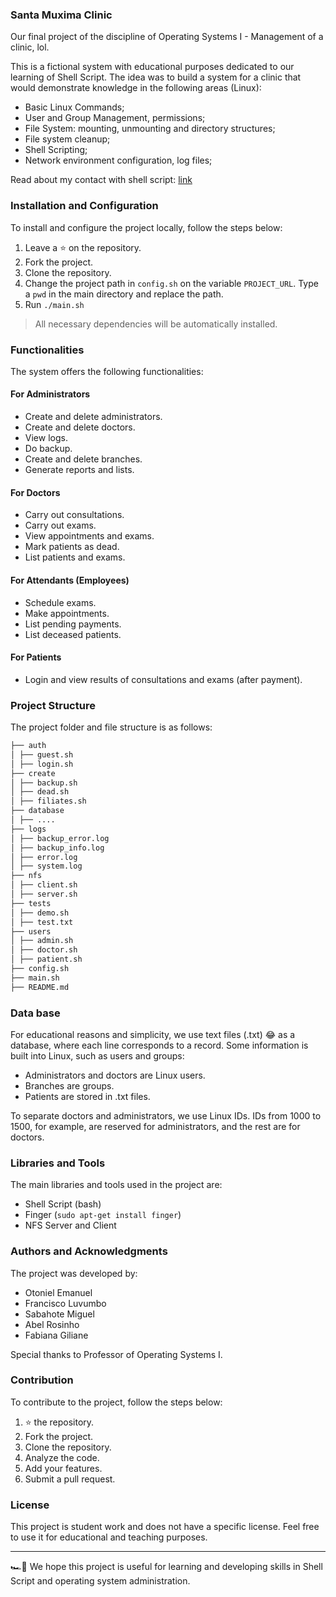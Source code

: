 ### Santa Muxima Clinic

Our final project of the discipline of Operating Systems I - Management of a clinic, lol. 

This is a fictional system with educational purposes dedicated to our learning of Shell Script. The idea was to build a system for a clinic that would demonstrate knowledge in the following areas (Linux):

- Basic Linux Commands;
- User and Group Management, permissions;
- File System: mounting, unmounting and directory structures;
- File system cleanup;
- Shell Scripting;
- Network environment configuration, log files;

Read about my contact with shell script: [link](https://euotiniel.com/blog/aprendendo-shellscript)

### Installation and Configuration

To install and configure the project locally, follow the steps below:

1. Leave a ⭐ on the repository.
2. Fork the project.
3. Clone the repository.
4. Change the project path in `config.sh` on the variable `PROJECT_URL`. Type a `pwd` in the main directory and replace the path.
5. Run `./main.sh`

> All necessary dependencies will be automatically installed.

### Functionalities

The system offers the following functionalities:

#### For Administrators
- Create and delete administrators.
- Create and delete doctors.
- View logs.
- Do backup.
- Create and delete branches.
- Generate reports and lists.

#### For Doctors
- Carry out consultations.
- Carry out exams.
- View appointments and exams.
- Mark patients as dead.
- List patients and exams.

#### For Attendants (Employees)
- Schedule exams.
- Make appointments.
- List pending payments.
- List deceased patients.

#### For Patients
- Login and view results of consultations and exams (after payment).

### Project Structure

The project folder and file structure is as follows:

```sh
├── auth
│ ├── guest.sh
│ ├── login.sh
├── create
│ ├── backup.sh
│ ├── dead.sh
│ ├── filiates.sh
├── database
│ ├── ....
├── logs
│ ├── backup_error.log
│ ├── backup_info.log
│ ├── error.log
│ ├── system.log
├── nfs
│ ├── client.sh
│ ├── server.sh
├── tests
│ ├── demo.sh
│ ├── test.txt
├── users
│ ├── admin.sh
│ ├── doctor.sh
│ ├── patient.sh
├── config.sh
├── main.sh
├── README.md
```

### Data base

For educational reasons and simplicity, we use text files (.txt) 😂 as a database, where each line corresponds to a record. Some information is built into Linux, such as users and groups:

- Administrators and doctors are Linux users.
- Branches are groups.
- Patients are stored in .txt files.

To separate doctors and administrators, we use Linux IDs. IDs from 1000 to 1500, for example, are reserved for administrators, and the rest are for doctors.

### Libraries and Tools

The main libraries and tools used in the project are:

- Shell Script (bash)
- Finger (`sudo apt-get install finger`)
- NFS Server and Client

### Authors and Acknowledgments

The project was developed by:

- Otoniel Emanuel
- Francisco Luvumbo
- Sabahote Miguel
- Abel Rosinho
- Fabiana Giliane

Special thanks to Professor of Operating Systems I.

### Contribution

To contribute to the project, follow the steps below:

1. ⭐ the repository.
2. Fork the project.
3. Clone the repository.
4. Analyze the code.
5. Add your features.
6. Submit a pull request.

### License

This project is student work and does not have a specific license. Feel free to use it for educational and teaching purposes.

---

🏎💨 We hope this project is useful for learning and developing skills in Shell Script and operating system administration.


